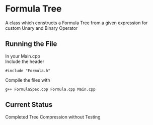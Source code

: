 # Formula Tree
A class which constructs a Formula Tree from a given expression for custom Unary and Binary Operator

## Running the File
In your Main.cpp<br>
Include the header<br>
```
#include "Formula.h"
```
Compile the files with<br>
```
g++ FormulaSpec.cpp Formula.cpp Main.cpp
```

## Current Status
Completed Tree Compression without Testing